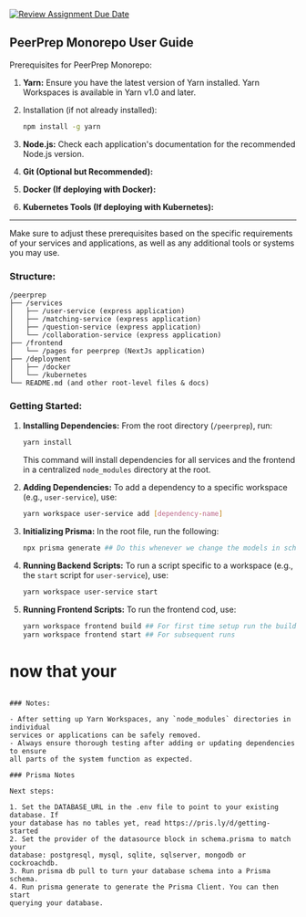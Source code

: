 [![Review Assignment Due Date](https://classroom.github.com/assets/deadline-readme-button-24ddc0f5d75046c5622901739e7c5dd533143b0c8e959d652212380cedb1ea36.svg)](https://classroom.github.com/a/6BOvYMwN)

## PeerPrep Monorepo User Guide

Prerequisites for PeerPrep Monorepo:

1.  **Yarn:** Ensure you have the latest version of Yarn installed. Yarn
    Workspaces is available in Yarn v1.0 and later.
2.  Installation (if not already installed):

    ```bash
    npm install -g yarn
    ```

3.  **Node.js:** Check each application's documentation for the recommended
    Node.js version.
4.  **Git (Optional but Recommended):**
5.  **Docker (If deploying with Docker):**
6.  **Kubernetes Tools (If deploying with Kubernetes):**

---

Make sure to adjust these prerequisites based on the specific requirements of
your services and applications, as well as any additional tools or systems you
may use.

### Structure:

```
/peerprep
├── /services
│   ├── /user-service (express application)
│   ├── /matching-service (express application)
│   ├── /question-service (express application)
│   └── /collaboration-service (express application)
├── /frontend
│   └── /pages for peerprep (NextJs application)
├── /deployment
│   ├── /docker
│   └── /kubernetes
└── README.md (and other root-level files & docs)
```

### Getting Started:

1. **Installing Dependencies:** From the root directory (`/peerprep`), run:

   ```bash
   yarn install
   ```

   This command will install dependencies for all services and the frontend in a
   centralized `node_modules` directory at the root.

2. **Adding Dependencies:** To add a dependency to a specific workspace (e.g.,
   `user-service`), use:

   ```bash
   yarn workspace user-service add [dependency-name]
   ```

3. **Initializing Prisma:** In the root file, run the following:

   ```bash
   npx prisma generate ## Do this whenever we change the models in schema.prisma
   ```

4. **Running Backend Scripts:** To run a script specific to a workspace (e.g.,
   the `start` script for `user-service`), use:

   ```bash
   yarn workspace user-service start
   ```

5. **Running Frontend Scripts:** To run the frontend cod, use:
   ```bash
   yarn workspace frontend build ## For first time setup run the build command
   yarn workspace frontend start ## For subsequent runs
   ```

# now that your

```

### Notes:

- After setting up Yarn Workspaces, any `node_modules` directories in individual
services or applications can be safely removed.
- Always ensure thorough testing after adding or updating dependencies to ensure
all parts of the system function as expected.

### Prisma Notes

Next steps:

1. Set the DATABASE_URL in the .env file to point to your existing database. If
your database has no tables yet, read https://pris.ly/d/getting-started
2. Set the provider of the datasource block in schema.prisma to match your
database: postgresql, mysql, sqlite, sqlserver, mongodb or cockroachdb.
3. Run prisma db pull to turn your database schema into a Prisma schema.
4. Run prisma generate to generate the Prisma Client. You can then start
querying your database.
```
